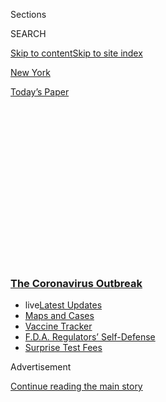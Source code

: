 <div id="app">

<div>

<div>

<div>

<div class="NYTAppHideMasthead css-1q2w90k e1suatyy0">

<div class="section css-ui9rw0 e1suatyy2">

<div class="css-eph4ug er09x8g0">

<div class="css-6n7j50">

</div>

<span class="css-1dv1kvn">Sections</span>

<div class="css-10488qs">

<span class="css-1dv1kvn">SEARCH</span>

</div>

[Skip to content](#site-content)[Skip to site index](#site-index)

</div>

<div id="masthead-section-label" class="css-1wr3we4 eaxe0e00">

[New
York](https://www.nytimes3xbfgragh.onion/section/nyregion)

</div>

<div class="css-10698na e1huz5gh0">

</div>

</div>

<div id="masthead-bar-one" class="section hasLinks css-15hmgas e1csuq9d3">

<div class="css-uqyvli e1csuq9d0">

</div>

<div class="css-1uqjmks e1csuq9d1">

</div>

<div class="css-9e9ivx">

[](https://myaccount.nytimes3xbfgragh.onion/auth/login?response_type=cookie&client_id=vi)

</div>

<div class="css-1bvtpon e1csuq9d2">

[Today’s
Paper](https://www.nytimes3xbfgragh.onion/section/todayspaper)

</div>

</div>

</div>

</div>

<div data-aria-hidden="false">

<div id="site-content" data-role="main">

<div>

<div class="css-1aor85t" style="opacity:0.000000001;z-index:-1;visibility:hidden">

<div class="css-1hqnpie">

<div class="css-epjblv">

<span class="css-17xtcya">[New
York](/section/nyregion)</span><span class="css-x15j1o">|</span><span class="css-fwqvlz">13
Deaths in a Day: An ‘Apocalyptic’ Coronavirus Surge at an N.Y.C.
Hospital</span>

</div>

<div class="css-k008qs">

<div class="css-1iwv8en">

<span class="css-18z7m18"></span>

<div>

</div>

</div>

<span class="css-1n6z4y">https://nyti.ms/3dspIbn</span>

<div class="css-1705lsu">

<div class="css-4xjgmj">

<div class="css-4skfbu" data-role="toolbar" data-aria-label="Social Media Share buttons, Save button, and Comments Panel with current comment count" data-testid="share-tools">

  - 
  - 
  - 
  - 
    
    <div class="css-6n7j50">
    
    </div>

  - 
  - 

</div>

</div>

</div>

</div>

</div>

</div>

<div class="css-13pd83m">

<div class="css-l9svim">

### [<span class="css-pa1jbp"><span class="css-1rxm0ex">The Coronavirus</span><span class="css-1rxm0ex"> Outbreak</span></span>](https://www.nytimes3xbfgragh.onion/news-event/coronavirus?name=styln-coronavirus-national&region=TOP_BANNER&block=storyline_menu_recirc&action=click&pgtype=Article&impression_id=0f99bf10-f4ba-11ea-84d7-4d6fc60db97f&variant=undefined)

  - <span class="css-1qkutce"><span class="css-12clwdu">live</span>[Latest
    Updates](https://www.nytimes3xbfgragh.onion/2020/09/11/world/covid-19-coronavirus.html?name=styln-coronavirus-national&region=TOP_BANNER&block=storyline_menu_recirc&action=click&pgtype=Article&impression_id=0f99bf11-f4ba-11ea-84d7-4d6fc60db97f&variant=undefined)</span>
  - <span class="css-1qkutce">[Maps and
    Cases](https://www.nytimes3xbfgragh.onion/interactive/2020/us/coronavirus-us-cases.html?name=styln-coronavirus-national&region=TOP_BANNER&block=storyline_menu_recirc&action=click&pgtype=Article&impression_id=0f99bf12-f4ba-11ea-84d7-4d6fc60db97f&variant=undefined)</span>
  - <span class="css-1qkutce">[Vaccine
    Tracker](https://www.nytimes3xbfgragh.onion/interactive/2020/science/coronavirus-vaccine-tracker.html?name=styln-coronavirus-national&region=TOP_BANNER&block=storyline_menu_recirc&action=click&pgtype=Article&impression_id=0f99bf13-f4ba-11ea-84d7-4d6fc60db97f&variant=undefined)</span>
  - <span class="css-1qkutce">[F.D.A. Regulators’
    Self-Defense](https://www.nytimes3xbfgragh.onion/2020/09/10/us/politics/fda-coronavirus-vaccine.html?name=styln-coronavirus-national&region=TOP_BANNER&block=storyline_menu_recirc&action=click&pgtype=Article&impression_id=0f99bf14-f4ba-11ea-84d7-4d6fc60db97f&variant=undefined)</span>
  - <span class="css-1qkutce">[Surprise Test
    Fees](https://www.nytimes3xbfgragh.onion/2020/09/09/upshot/coronavirus-surprise-test-fees.html?name=styln-coronavirus-national&region=TOP_BANNER&block=storyline_menu_recirc&action=click&pgtype=Article&impression_id=0f99bf15-f4ba-11ea-84d7-4d6fc60db97f&variant=undefined)</span>

</div>

</div>

<div id="top-wrapper" class="css-1sy8kpn">

<div id="top-slug" class="css-l9onyx">

Advertisement

</div>

[Continue reading the main
story](#after-top)

<div class="ad top-wrapper" style="text-align:center;height:100%;display:block;min-height:250px">

<div id="top" class="place-ad" data-position="top" data-size-key="top">

</div>

</div>

<div id="after-top">

</div>

</div>

<div>

<div id="sponsor-wrapper" class="css-1hyfx7x">

<div id="sponsor-slug" class="css-19vbshk">

Supported by

</div>

[Continue reading the main
story](#after-sponsor)

<div id="sponsor" class="ad sponsor-wrapper" style="text-align:center;height:100%;display:block">

</div>

<div id="after-sponsor">

</div>

</div>

<div class="css-186x18t">

</div>

<div class="css-1vkm6nb ehdk2mb0">

# 13 Deaths in a Day: An ‘Apocalyptic’ Coronavirus Surge at an N.Y.C. Hospital

</div>

Hospitals in the city are facing the kind of harrowing increases in
cases that overwhelmed health care systems in China and Italy.

![<span class="css-16f3y1r e13ogyst0">An emergency room doctor in
Elmhurst, Queens, gives a rare look inside a hospital at the center of
the coronavirus pandemic. “We don’t have the tools that we
need.”</span><span class="css-cch8ym"><span class="css-1dv1kvn">Credit</span><span class="css-cnj6d5 e1z0qqy90" itemprop="copyrightHolder"><span class="css-1ly73wi e1tej78p0">Credit...</span><span>Colleen
Smith</span></span></span>](https://static01.graylady3jvrrxbe.onion/images/2020/03/29/video/nyc-hospital-2020/nyc-hospital-2020-videoSixteenByNineJumbo1600.png)

<div class="css-18e8msd">

<div class="css-vp77d3 epjyd6m0">

<div class="css-1baulvz">

By [<span class="css-1baulvz" itemprop="name">Michael
Rothfeld</span>](https://www.nytimes3xbfgragh.onion/by/michael-rothfeld),
[<span class="css-1baulvz" itemprop="name">Somini
Sengupta</span>](https://www.nytimes3xbfgragh.onion/by/somini-sengupta),
[<span class="css-1baulvz" itemprop="name">Joseph
Goldstein</span>](https://www.nytimes3xbfgragh.onion/by/joseph-goldstein)
and [<span class="css-1baulvz last-byline" itemprop="name">Brian M.
Rosenthal</span>](https://www.nytimes3xbfgragh.onion/by/brian-m-rosenthal)

</div>

</div>

  - 
    
    <div class="css-ld3wwf e16638kd2">
    
    Published March 25, 2020Updated April 14,
    2020
    
    </div>

  - 
    
    <div class="css-4xjgmj">
    
    <div class="css-pvvomx" data-role="toolbar" data-aria-label="Social Media Share buttons, Save button, and Comments Panel with current comment count" data-testid="share-tools">
    
      - 
      - 
      - 
      - 
        
        <div class="css-6n7j50">
        
        </div>
    
      - 
      - 
    
    </div>
    
    </div>

</div>

</div>

<div class="section meteredContent css-1r7ky0e" name="articleBody" itemprop="articleBody">

<div class="css-1fanzo5 StoryBodyCompanionColumn">

<div class="css-53u6y8">

In several hours on Tuesday, Dr. Ashley Bray performed chest
compressions at Elmhurst Hospital Center on a woman in her 80s, a man in
his 60s and a 38-year-old who reminded the doctor of her fiancé. All had
tested positive for the
[coronavirus](https://www.nytimes3xbfgragh.onion/2020/04/14/us/armen-henderson-arrested-homeless-coronavirus-testing.html)
and had gone into cardiac arrest. All eventually died.

Elmhurst, a 545-bed public hospital in Queens, has begun transferring
patients not suffering from coronavirus to other hospitals as it moves
toward becoming dedicated entirely to the outbreak.
[Doctors](https://www.nytimes3xbfgragh.onion/2020/04/14/us/armen-henderson-arrested-homeless-coronavirus-testing.html)
and nurses have struggled to make do with a few dozen ventilators. Calls
over a loudspeaker of “Team 700,” the code for when a patient is on the
verge of death, come several times a shift. Some have died inside the
emergency room while waiting for a bed.

A refrigerated truck has been stationed outside to hold the bodies of
the dead. Over the past 24 hours, New York City’s public hospital system
said in a statement, 13 people at Elmhurst had died.

“It’s apocalyptic,” said Dr. Bray, 27, a general medicine resident at
the hospital.

Across the city, which has become the epicenter of the coronavirus
outbreak in the United States, hospitals are beginning to confront the
kind of harrowing surge in cases that has overwhelmed health care
systems in China, Italy and other countries. On Wednesday evening, New
York City reported 20,011 confirmed cases and 280 deaths.

</div>

</div>

<div class="css-1fanzo5 StoryBodyCompanionColumn">

<div class="css-53u6y8">

More than 3,922 coronavirus patients have been hospitalized in the city.
Gov. Andrew M. Cuomo on Wednesday [offered a glimmer of hope that
social-distancing
measures](https://www.nytimes3xbfgragh.onion/2020/03/25/nyregion/coronavirus-new-york-update.html)
were starting to slow the growth in hospitalizations statewide. This
week, the state’s hospitalization estimations were down markedly, from a
doubling of cases every two days to every four days.

It is “almost too good to be true,” Mr. Cuomo said.

Still, hospitals are under siege. New York City’s hospitals run the
gamut from prestigious teaching institutions catering to the elite to
public hospitals providing care for some of the poorest communities in
the nation. Regardless of whom they serve, few have been spared the
impact of the pandemic: A flood of sick and fearful New Yorkers has
besieged emergency rooms across the city.

Working with state and federal officials, hospitals have repeatedly
expanded the portions of their buildings equipped to handle patients who
had stayed home until worsening fevers and difficulty breathing forced
them into emergency rooms. Elmhurst, among the hardest-hit hospitals in
the city, is a prime example of the hardships medical centers and their
staffs are facing across the country.

“Elmhurst is at the center of this crisis, and it’s the number one
priority of our public hospital system right now,” the city’s public
hospital system’s statement said. “The front line staff are going above
and beyond in this crisis, and we continue surging supplies and
personnel to this critical facility to keep pace with the crisis.”

Dr. Mitchell Katz, the head of the Health and Hospitals Corporation,
which operates New York City’s public hospitals, said plans were
underway to transform many areas of the Elmhurst hospital into intensive
care units for extremely sick patients.

</div>

</div>

<div class="css-1fanzo5 StoryBodyCompanionColumn">

<div class="css-53u6y8">

But New York’s hospitals may be about to lose their leeway for
creativity in finding spaces.

All of the more than 1,800 intensive care beds in the city are expected
to be full by Friday, according to a Federal Emergency Management Agency
briefing obtained by The New York Times. Patients could stay for weeks,
limiting space for newly sickened
people.

<div id="NYT_MAIN_CONTENT_1_REGION" class="css-9tf9ac">

<div>

<div id="styln-covid-updates-world" class="section interactive-content interactive-size-medium css-1ftcdic">

<div class="css-17ih8de interactive-body">

<div id="styln-briefing-block" data-asset-id="QXJ0aWNsZTpueXQ6Ly9hcnRpY2xlLzJiYjYwYTJiLTY3NjItNTg3NC1iMGVhLWY4NzRhMjE3NTQyZA==">

<div class="briefing-block-header-section">

# [Latest Updates: The Coronavirus Outbreak](https://www.nytimes3xbfgragh.onion/2020/09/11/world/covid-19-coronavirus.html?action=click&pgtype=Article&state=default&region=MAIN_CONTENT_1&context=storylines_live_updates)

<div class="briefing-block-ts">

Updated 2020-09-12T05:29:13.829Z

</div>

</div>

  - [Fauci cautions the virus could disrupt life in the U.S. until
    ‘maybe even towards the end
    of 2021.’](https://www.nytimes3xbfgragh.onion/2020/09/11/world/covid-19-coronavirus.html?action=click&pgtype=Article&state=default&region=MAIN_CONTENT_1&context=storylines_live_updates#link-dfb8a16)
  - [From Asia to Africa, China promotes its vaccine candidates to win
    friends.](https://www.nytimes3xbfgragh.onion/2020/09/11/world/covid-19-coronavirus.html?action=click&pgtype=Article&state=default&region=MAIN_CONTENT_1&context=storylines_live_updates#link-7104d154)
  - [The other way the virus will kill:
    hunger.](https://www.nytimes3xbfgragh.onion/2020/09/11/world/covid-19-coronavirus.html?action=click&pgtype=Article&state=default&region=MAIN_CONTENT_1&context=storylines_live_updates#link-393ad215)

<div class="briefing-block-footer">

<div class="briefing-block-footer-meta">

[See more
updates](https://www.nytimes3xbfgragh.onion/2020/09/11/world/covid-19-coronavirus.html?action=click&pgtype=Article&state=default&region=MAIN_CONTENT_1&context=storylines_live_updates)

</div>

<div class="briefing-block-briefinglinks">

<span>More live coverage:</span>
[Markets](https://www.nytimes3xbfgragh.onion/live/2020/09/11/business/stock-market-today-coronavirus?action=click&pgtype=Article&state=default&region=MAIN_CONTENT_1&context=storylines_live_updates)

</div>

</div>

</div>

</div>

</div>

</div>

</div>

Mr. Cuomo said on Wednesday that he had not seen the briefing. He said
he hoped that officials could quickly add units by dipping into a
growing supply of ventilators, the machines that some coronavirus
patients need to breathe.

</div>

</div>

<div class="css-79elbk" data-testid="photoviewer-wrapper">

<div class="css-z3e15g" data-testid="photoviewer-wrapper-hidden">

</div>

<div class="css-1a48zt4 ehw59r15" data-testid="photoviewer-children">

![<span class="css-16f3y1r e13ogyst0" data-aria-hidden="true">A doctor
at Elmhurst Hospital Center in Queens said it had faced “the first wave
of this
tsunami.” </span><span class="css-cnj6d5 e1z0qqy90" itemprop="copyrightHolder"><span class="css-1ly73wi e1tej78p0">Credit...</span><span>Dave
Sanders for The New York
Times</span></span>](https://static01.graylady3jvrrxbe.onion/images/2020/03/25/nyregion/25nyvirus-hospital1/25nyvirus-hospital1-articleLarge.jpg?quality=75&auto=webp&disable=upscale)

</div>

</div>

<div class="css-1fanzo5 StoryBodyCompanionColumn">

<div class="css-53u6y8">

The federal government is sending a 1,000-bed hospital ship to New York,
although it is not scheduled to arrive until mid-April. Officials have
begun erecting four 250-bed hospitals at the Jacob K. Javits Convention
Center in Midtown Manhattan, which could be ready in a week. President
Trump [said on Wednesday on
Twitter](https://twitter.com/realDonaldTrump/status/1242826052310794240)
that construction was ahead of schedule, but that could not be
independently confirmed.

Officials have also discussed converting hotels and arenas into
temporary medical centers.

At least two city hospitals have filled up their morgues, and city
officials anticipated the rest would reach capacity by the end of this
week, according to the briefing. The state requested 85 refrigerated
trailers from FEMA for mortuary services, along with staff, the briefing
said.

A spokeswoman for the city’s office of the chief medical examiner said
the briefing was inaccurate. “We have significant morgue capacity in our
five citywide sites, and the ability to expand,” she said.

In interviews, doctors and nurses at hospitals across the city gave
accounts of how they were being stretched.

</div>

</div>

<div class="css-1fanzo5 StoryBodyCompanionColumn">

<div class="css-53u6y8">

Workers at several hospitals, including the Jacobi Medical Center in the
Bronx, said employees such as obstetrician-gynecologists and
radiologists have been called to work in emergency wards.

<div id="NYT_MAIN_CONTENT_2_REGION" class="css-9tf9ac">

<div>

</div>

</div>

At a branch of the Montefiore Medical Center, also in the Bronx, there
have been one or two coronavirus-related deaths a day, or more, said
Judy Sheridan-Gonzalez, a nurse. There are not always enough gurneys, so
some patients sit in chairs. One patient on Sunday had been without a
bed for 36 hours, she said.

At the Mount Sinai Health System, some hospital workers in Manhattan
have posted photos on social media showing [nurses using trash bags as
protective
gear](https://twitter.com/brianmrosenthal/status/1241744193648762882). A
system spokesman said she was not aware of that happening and noted the
nurses had other gear below the bags. “The safety of our staff and
patients has never been of greater importance and we are taking every
precaution possible to protect everyone,” she said.

With[ventilators in short
supply](https://www.nytimes3xbfgragh.onion/video/us/politics/100000007051271/cuomo-coronavirus-update.html),
NewYork-Presbyterian Hospital, one of the city’s largest systems, has
begun using one machine to help multiple patients at a time, a virtually
unheard-of move, a spokeswoman
said.

</div>

</div>

<div class="css-79elbk" data-testid="photoviewer-wrapper">

<div class="css-z3e15g" data-testid="photoviewer-wrapper-hidden">

</div>

<div class="css-1a48zt4 ehw59r15" data-testid="photoviewer-children">

<div class="css-1xdhyk6 erfvjey0">

<span class="css-1ly73wi e1tej78p0">Image</span>

<div class="css-zjzyr8">

<div data-testid="lazyimage-container" style="height:257.77777777777777px">

</div>

</div>

</div>

<span class="css-16f3y1r e13ogyst0" data-aria-hidden="true">Some people
arrive as early as 6 a.m. at Elmhurst to be tested for the
coronavirus. </span><span class="css-cnj6d5 e1z0qqy90" itemprop="copyrightHolder"><span class="css-1ly73wi e1tej78p0">Credit...</span><span>Dave
Sanders for The New York Times</span></span>

</div>

</div>

<div class="css-1fanzo5 StoryBodyCompanionColumn">

<div class="css-53u6y8">

[Elmhurst Hospital
Center](https://www.nychealthandhospitals.org/wp-content/uploads/2016/07/chna-elmhurst-2013.pdf)
opened in 1832 and moved to its current Queens location in 1957, making
it one of the oldest hospitals in New York City.

In the neighborhood it serves, Elmhurst, more than two-thirds of
residents were born outside of the United States, the highest such rate
in the city. It is a safety-net hospital, serving mainly low-income
patients, including many who lack primary care doctors.

</div>

</div>

<div class="css-1fanzo5 StoryBodyCompanionColumn">

<div class="css-53u6y8">

Queens accounts for 32 percent of New York City’s confirmed coronavirus
cases, more than any other borough and far more than its share of the
city’s population. It also has fewer hospitals. Elmhurst is one of three
major hospitals serving a large population and is centrally located,
which in part explains why it is busy in normal times and even busier
now.

Medical workers said they saw the first signs of the virus in early
March — an increase in patients coming in with flulike symptoms before
the alarm had been fully raised in the city and the country. Tests
results were taking longer then, but they eventually confirmed that many
of these patients had coronavirus.

In the weeks after, the emergency room began filling up, with more than
200 people at times. Every chair in the waiting room was usually taken.
Patients came in faster than the hospital could add beds; earlier this
week, 60 coronavirus patients had been admitted but were still in the
emergency room. One man waited almost 60 hours for a bed last week, a
doctor said.

The patients coming in now are sicker than before because they were
advised to try to recover at home, doctors said.

Like other hospitals, Elmhurst has come perilously close to running out
of ventilators several times; other hospitals have replenished its
supply.

Despite the more optimistic projections by the state about
hospitalization rates, the crowds outside of Elmhurst have not thinned
out.

The line of people waiting outside of Elmhurst to be tested for the
coronavirus forms as early as 6 a.m., and some stay there until 5 p.m.
Many are told to go home without being tested.

</div>

</div>

<div class="css-1fanzo5 StoryBodyCompanionColumn">

<div class="css-53u6y8">

Julio Jimenez, 35, spent six hours in the emergency room on Sunday night
after running a fever while at work in a New Jersey warehouse. He
returned on Monday morning to stand in the testing line in the pouring
rain. On Tuesday, still coughing, eyes puffy, he stood in line for
nearly seven hours and again went home untested.

“I don’t know if I have the virus,” Mr. Jimenez said. “It’s so hard.
It’s not just me. It’s for many people. It’s crazy.”

Rikki Lane, a doctor who has worked at Elmhurst for more than 20 years,
said the hospital had handled “the first wave of this tsunami.” She
compared the scene in the emergency department with an overcrowded
parking garage where physicians must move patients in and out of spots
to access other patients blocked by stretchers.

Family members are not permitted inside, she said.

Dr. Lane recalled recently treating a man in his 30s whose breathing
deteriorated quickly and had to be put on a ventilator. “He was in
distress and panicked, I could see the terror in his eyes,” she said.
“He was alone.”

Other doctors said they had tried to resuscitate people while drenched
in sweat under their protective gear, face masks fogging up. Some
patients have been found dead in their rooms while doctors were busy
helping others, they said.

Sometimes doctors try to call patients’ families when it is clear they
will not recover.

That is what Dr. Bray said she tried to do before the man who reminded
her of her fiancé died on Tuesday. As it turned out, his mother, also
stricken with the coronavirus, was a patient at another hospital.

“We weren’t able to get in touch with anybody,” Dr. Bray said.

Reporting was contributed by Jesse McKinley, Jesse Drucker, Eileen
Sullivan and Michael Schwirtz. Susan C. Beachy contributed research.

</div>

</div>

</div>

<div>

</div>

<div>

</div>

<div>

</div>

<div>

<div id="bottom-wrapper" class="css-1ede5it">

<div id="bottom-slug" class="css-l9onyx">

Advertisement

</div>

[Continue reading the main
story](#after-bottom)

<div id="bottom" class="ad bottom-wrapper" style="text-align:center;height:100%;display:block;min-height:90px">

</div>

<div id="after-bottom">

</div>

</div>

</div>

</div>

</div>

## Site Index

<div>

</div>

## Site Information Navigation

  - [© <span>2020</span> <span>The New York Times
    Company</span>](https://help.nytimes3xbfgragh.onion/hc/en-us/articles/115014792127-Copyright-notice)

<!-- end list -->

  - [NYTCo](https://www.nytco.com/)
  - [Contact
    Us](https://help.nytimes3xbfgragh.onion/hc/en-us/articles/115015385887-Contact-Us)
  - [Work with us](https://www.nytco.com/careers/)
  - [Advertise](https://nytmediakit.com/)
  - [T Brand Studio](http://www.tbrandstudio.com/)
  - [Your Ad
    Choices](https://www.nytimes3xbfgragh.onion/privacy/cookie-policy#how-do-i-manage-trackers)
  - [Privacy](https://www.nytimes3xbfgragh.onion/privacy)
  - [Terms of
    Service](https://help.nytimes3xbfgragh.onion/hc/en-us/articles/115014893428-Terms-of-service)
  - [Terms of
    Sale](https://help.nytimes3xbfgragh.onion/hc/en-us/articles/115014893968-Terms-of-sale)
  - [Site
    Map](https://spiderbites.nytimes3xbfgragh.onion)
  - [Help](https://help.nytimes3xbfgragh.onion/hc/en-us)
  - [Subscriptions](https://www.nytimes3xbfgragh.onion/subscription?campaignId=37WXW)

</div>

</div>

</div>

</div>
